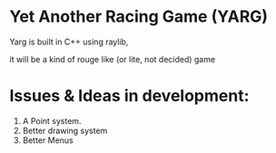 # Yet Another Racing Game (YARG)

Yarg is built in C++ using raylib,

it will be a kind of rouge like (or lite, not decided) game

# Issues & Ideas in development:
  1. A Point system.
  2. Better drawing system
  3. Better Menus

